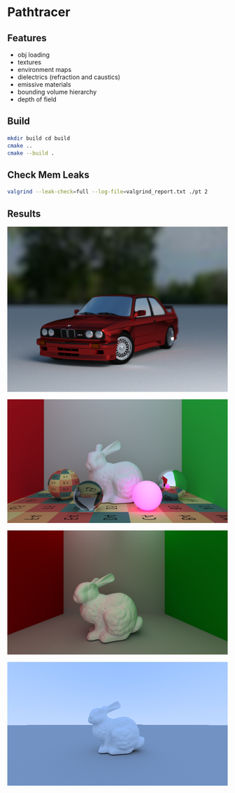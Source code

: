 # Pathtracer

## Features

-   obj loading
-   textures
-   environment maps
-   dielectrics (refraction and caustics)
-   emissive materials
-   bounding volume hierarchy
-   depth of field

## Build

```bash
mkdir build cd build
cmake ..
cmake --build .
```

## Check Mem Leaks

```bash
valgrind --leak-check=full --log-file=valgrind_report.txt ./pt 2
```

## Results

![](./doc/results/render_5000s_3b_1731181914.png)

![](./doc/results/render_5000s_3b_1731060148.png)

![](./doc/results/cornell_box_10000s_3b_1730735703.png)

![](./doc/results/bunny_10000s_3b.png)
